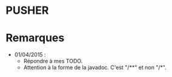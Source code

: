 PUSHER
======

# Remarques 

- 01/04/2015 :
    - Répondre à mes TODO.
    - Attention à la forme de la javadoc. C'est "/**" et non "/*".
